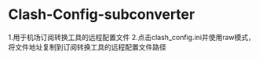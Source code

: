 # Clash-Config-subconverter
1.用于机场订阅转换工具的远程配置文件
2.点击clash_config.ini并使用raw模式，将文件地址复制到订阅转换工具的远程配置文件路径
